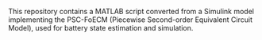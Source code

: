 This repository contains a MATLAB script converted from a Simulink model implementing the PSC-FoECM (Piecewise Second-order Equivalent Circuit Model), used for battery state estimation and simulation.
